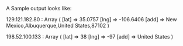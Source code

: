A Sample output looks like:

129.121.182.80 : Array
(
    [lat] => 35.0757
    [lng] => -106.6406
    [add] => New Mexico,Albuquerque,United States,87102
)

198.52.100.133 : Array
(
    [lat] => 38
    [lng] => -97
    [add] => United States
)
